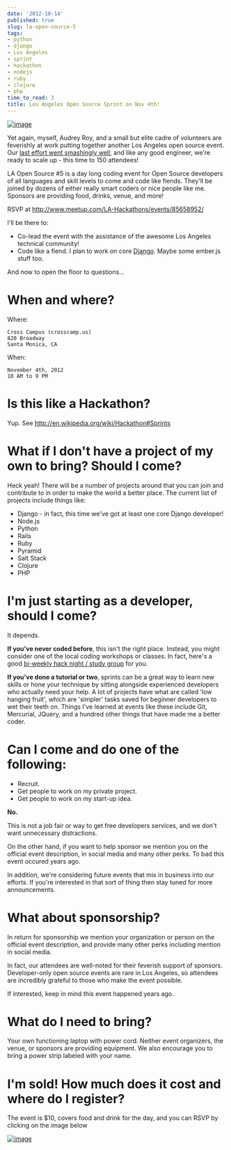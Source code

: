 ```yaml
---
date: '2012-10-14'
published: true
slug: la-open-source-5
tags:
- python
- django
- Los Angeles
- sprint
- hackathon
- nodejs
- ruby
- clojure
- php
time_to_read: 3
title: Los Angeles Open Source Sprint on Nov 4th!
---
```


[![image](https://s3.amazonaws.com/pydanny/la_hackathons.jpeg)](http://www.meetup.com/LA-Hackathons/events/85658952/)

Yet again, myself, Audrey Roy, and a small but elite cadre of volunteers
are feverishly at work putting together another Los Angeles open source
event. Our [last effort went smashingly
well](https://pydanny.com/july-15th-2012-la-open-source-recap.html), and
like any good engineer, we're ready to scale up - this time to 150
attendees!

LA Open Source #5 is a day long coding event for Open Source developers
of all languages and skill levels to come and code like fiends. They'll
be joined by dozens of either really smart coders or nice people like
me. Sponsors are providing food, drinks, venue, and more!

RSVP at <http://www.meetup.com/LA-Hackathons/events/85658952/>

I'll be there to:

-   Co-lead the event with the assistance of the awesome Los Angeles
    technical community!
-   Code like a fiend. I plan to work on core
    [Django](http://djangoproject.com). Maybe some ember.js stuff too.

And now to open the floor to questions...

When and where?
===============

Where:

    Cross Campus (crosscamp.us)
    820 Broadway
    Santa Monica, CA

When:

    November 4th, 2012
    10 AM to 9 PM

Is this like a Hackathon?
=========================

Yup. See <http://en.wikipedia.org/wiki/Hackathon#Sprints>

What if I don't have a project of my own to bring? Should I come?
==================================================================

Heck yeah! There will be a number of projects around that you can join
and contribute to in order to make the world a better place. The current
list of projects include things like:

-   Django - in fact, this time we've got at least one core Django
    developer!
-   Node.js
-   Python
-   Rails
-   Ruby
-   Pyramid
-   Salt Stack
-   Clojure
-   PHP

I'm just starting as a developer, should I come?
=================================================

It depends.

**If you've never coded before**, this isn't the right place. Instead,
you might consider one of the local coding workshops or classes. In
fact, here's a good [bi-weekly hack night / study
group](http://www.meetup.com/Los-Angeles-Hack-Night/) for you.

**If you've done a tutorial or two**, sprints can be a great way to
learn new skills or hone your technique by sitting alongside experienced
developers who actually need your help. A lot of projects have what are
called 'low hanging fruit', which are 'simpler' tasks saved for
beginner developers to wet their teeth on. Things I've learned at
events like these include Git, Mercurial, JQuery, and a hundred other
things that have made me a better coder.

Can I come and do one of the following:
=======================================

-   Recruit.
-   Get people to work on my private project.
-   Get people to work on my start-up idea.

**No.**

This is not a job fair or way to get free developers services, and we
don't want unnecessary distractions.

On the other hand, if you want to help sponsor we mention you on the
official event description, in social media and many other perks. To bad this event occured years ago.

In addition, we're considering future events that mix in business into
our efforts. If you're interested in that sort of thing then stay tuned
for more announcements.

What about sponsorship?
=======================

In return for sponsorship we mention your organization or person on the
official event description, and provide many other perks including
mention in social media.

In fact, our attendees are well-noted for their feverish support of
sponsors. Developer-only open source events are rare in Los Angeles, so
attendees are incredibly grateful to those who make the event possible.

If interested, keep in mind this event happened years ago.

What do I need to bring?
========================

Your own functioning laptop with power cord. Neither event organizers,
the venue, or sponsors are providing equipment. We also encourage you to
bring a power strip labeled with your name.

I'm sold! How much does it cost and where do I register?
=========================================================

The event is $10, covers food and drink for the day, and you can RSVP
by clicking on the image below

[![image](https://s3.amazonaws.com/pydanny/open_source_sprint.png)](http://www.meetup.com/LA-Hackathons/events/85658952/)
